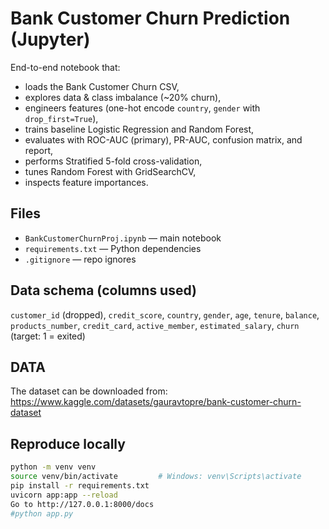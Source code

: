 # Bank Customer Churn Prediction (Jupyter)

End-to-end notebook that:
- loads the Bank Customer Churn CSV,
- explores data & class imbalance (~20% churn),
- engineers features (one-hot encode `country`, `gender` with `drop_first=True`),
- trains baseline Logistic Regression and Random Forest,
- evaluates with ROC-AUC (primary), PR-AUC, confusion matrix, and report,
- performs Stratified 5-fold cross-validation,
- tunes Random Forest with GridSearchCV,
- inspects feature importances.

## Files
- `BankCustomerChurnProj.ipynb` — main notebook
- `requirements.txt` — Python dependencies
- `.gitignore` — repo ignores

## Data schema (columns used)
`customer_id` (dropped), `credit_score`, `country`, `gender`, `age`, `tenure`,
`balance`, `products_number`, `credit_card`, `active_member`, `estimated_salary`,
`churn` (target: 1 = exited)

## DATA
The dataset can be downloaded from:
https://www.kaggle.com/datasets/gauravtopre/bank-customer-churn-dataset

## Reproduce locally
```bash
python -m venv venv
source venv/bin/activate         # Windows: venv\Scripts\activate
pip install -r requirements.txt
uvicorn app:app --reload
Go to http://127.0.0.1:8000/docs
#python app.py